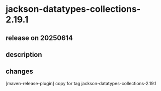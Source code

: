 # jackson-datatypes-collections-2.19.1

## release on 20250614

## description

## changes

[maven-release-plugin] copy for tag jackson-datatypes-collections-2.19.1

